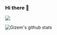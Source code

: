 ### Hi there 👋

<!--START_SECTION:waka-->
<!--END_SECTION:waka-->

<!--
**gizempesen/gizempesen** is a ✨ _special_ ✨ repository because its `README.md` (this file) appears on your GitHub profile.

Here are some ideas to get you started:

- 🔭 I’m currently working on 
- 🌱 I’m currently learning ...
- 👯 I’m looking to collaborate on ...
- 🤔 I’m looking for help with ...
- 💬 Ask me about ...
- 📫 How to reach me: ...
- 😄 Pronouns: ...
- ⚡ Fun fact: ...
-->

<a href="https://github.com/gizempesen">
  <img align="center" src="https://github-readme-stats.anuraghazra1.vercel.app/api/top-langs/?username=gizempesen&layout=compact&theme=radical" />
</a>

![Gizem's github stats](https://github-readme-stats.vercel.app/api?username=gizempesen&show_icons=true)
